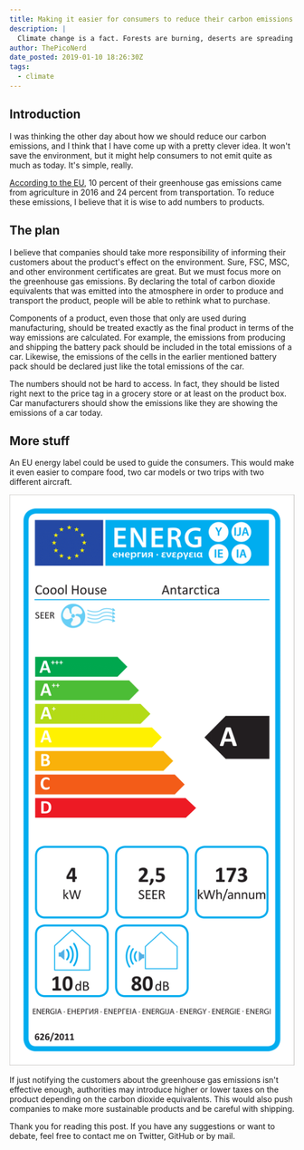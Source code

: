 ```yaml
---
title: Making it easier for consumers to reduce their carbon emissions
description: |
  Climate change is a fact. Forests are burning, deserts are spreading and the sea level is rising.
author: ThePicoNerd
date_posted: 2019-01-10 18:26:30Z
tags:
  - climate
---
```


## Introduction

I was thinking the other day about how we should reduce our carbon emissions, and I think that I have come up with a pretty clever idea. It won't save the environment, but it might help consumers to not emit quite as much as today. It's simple, really.

[According to the EU](https://ec.europa.eu/eurostat/statistics-explained/pdfscache/1180.pdf), 10 percent of their greenhouse gas emissions came from agriculture in 2016 and 24 percent from transportation. To reduce these emissions, I believe that it is wise to add numbers to products.

## The plan

I believe that companies should take more responsibility of informing their customers about the product's effect on the environment. Sure, FSC, MSC, and other environment certificates are great. But we must focus more on the greenhouse gas emissions. By declaring the total of carbon dioxide equivalents that was emitted into the atmosphere in order to produce and transport the product, people will be able to rethink what to purchase.

Components of a product, even those that only are used during manufacturing, should be treated exactly as the final product in terms of the way emissions are calculated. For example, the emissions from producing and shipping the battery pack should be included in the total emissions of a car. Likewise, the emissions of the cells in the earlier mentioned battery pack should be declared just like the total emissions of the car.

The numbers should not be hard to access. In fact, they should be listed right next to the price tag in a grocery store or at least on the product box. Car manufacturers should show the emissions like they are showing the emissions of a car today.

## More stuff

An EU energy label could be used to guide the consumers. This would make it even easier to compare food, two car models or two trips with two different aircraft.

![](energy-label.png)

If just notifying the customers about the greenhouse gas emissions isn't effective enough, authorities may introduce higher or lower taxes on the product depending on the carbon dioxide equivalents. This would also push companies to make more sustainable products and be careful with shipping.

Thank you for reading this post. If you have any suggestions or want to debate, feel free to contact me on Twitter, GitHub or by mail.